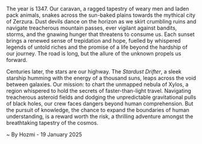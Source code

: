 
The year is 1347.  Our caravan, a ragged tapestry of weary men and laden pack animals, snakes across the sun-baked plains towards the mythical city of Zerzura.  Dust devils dance on the horizon as we skirt crumbling ruins and navigate treacherous mountain passes, ever vigilant against bandits, storms, and the gnawing hunger that threatens to consume us.  Each sunset brings a renewed sense of trepidation and hope, fuelled by whispered legends of untold riches and the promise of a life beyond the hardship of our journey.  The road is long, but the allure of the unknown propels us forward.


Centuries later, the stars are our highway.  The *Stardust Drifter*, a sleek starship humming with the energy of a thousand suns, leaps across the void between galaxies.  Our mission: to chart the unmapped nebula of Xylos, a region whispered to hold the secrets of faster-than-light travel.  Navigating treacherous asteroid fields and dodging the unpredictable gravitational pulls of black holes, our crew faces dangers beyond human comprehension.  But the pursuit of knowledge, the chance to expand the boundaries of human understanding, is a reward worth the risk, a thrilling adventure amongst the breathtaking tapestry of the cosmos.

~ By Hozmi - 19 January 2025
